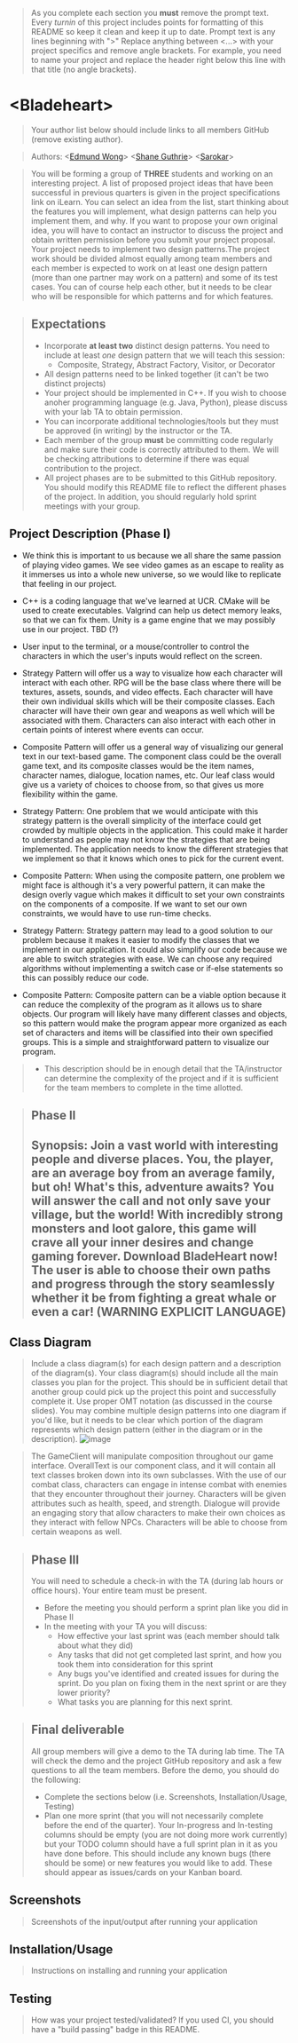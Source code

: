  > As you complete each section you **must** remove the prompt text. Every *turnin* of this project includes points for formatting of this README so keep it clean and keep it up to date. 
 > Prompt text is any lines beginning with "\>"
 > Replace anything between \<...\> with your project specifics and remove angle brackets. For example, you need to name your project and replace the header right below this line with that title (no angle brackets). 
# \<Bladeheart\>
 > Your author list below should include links to all members GitHub (remove existing author).
 
 > Authors: \<[Edmund Wong](https://github.com/edwong078)\> \<[Shane Guthrie](https://github.com/shaneguthriecs)\> \<[Sarokar](https://github.com/Sarokar)\>
 
 > You will be forming a group of **THREE** students and working on an interesting project. A list of proposed project ideas that have been successful in previous quarters is given in the project specifications link on iLearn. You can select an idea from the list, start thinking about the features you will implement, what design patterns can help you implement them, and why. If you want to propose your own original idea, you will have to contact an instructor to discuss the project and obtain written permission before you submit your project proposal. Your project needs to implement two design patterns.The project work should be divided almost equally among team members and each member is expected to work on at least one design pattern (more than one partner may work on a pattern) and some of its test cases. You can of course help each other, but it needs to be clear who will be responsible for which patterns and for which features.
 
 > ## Expectations
 > * Incorporate **at least two** distinct design patterns. You need to include at least *one* design pattern that we will teach this session:
 >   * Composite, Strategy, Abstract Factory, Visitor, or Decorator
 > * All design patterns need to be linked together (it can't be two distinct projects)
 > * Your project should be implemented in C++. If you wish to choose anoher programming language (e.g. Java, Python), please discuss with your lab TA to obtain permission.
 > * You can incorporate additional technologies/tools but they must be approved (in writing) by the instructor or the TA.
 > * Each member of the group **must** be committing code regularly and make sure their code is correctly attributed to them. We will be checking attributions to determine if there was equal contribution to the project.
> * All project phases are to be submitted to this GitHub repository. You should modify this README file to reflect the different phases of the project. In addition, you should regularly hold sprint meetings with your group.

## Project Description (Phase I)
 * We think this is important to us because we all share the same passion of playing video games. We see video games as an escape to reality as it immerses us into a whole new universe, so we would like to replicate that feeling in our project. 

 * C++ is a coding language that we've learned at UCR. CMake will be used to create executables. Valgrind can help us detect memory leaks, so that we can fix them. Unity is a game engine that we may possibly use in our project. TBD (?)

* User input to the terminal, or a mouse/controller to control the characters in which the user's inputs would reflect on the screen.

* Strategy Pattern will offer us a way to visualize how each character will interact with each other. RPG will be the base class where there will be textures, assets, sounds, and video effects. Each character will have their own individual skills which will be their composite classes. Each character will have their own gear and weapons as well which will be associated with them. Characters can also interact with each other in certain points of interest where events can occur.
* Composite Pattern will offer us a general way of visualizing our general text in our text-based game. The component class could be the overall game text, and its composite classes would be the item names, character names, dialogue, location names, etc. Our leaf class would give us a variety of choices to choose from, so that gives us more flexibility within the game.

 * Strategy Pattern: One problem that we would anticipate with this strategy pattern is the overall simplicity of the interface could get crowded by multiple objects in the application. This could make it harder to understand as people may not know the strategies that are being implemented. The application needs to know the different strategies that we implement so that it knows which ones to pick for the current event. 
 * Composite Pattern: When using the composite pattern, one problem we might face is although it's a very powerful pattern, it can make the design overly vague which makes it difficult to set your own constraints on the components of a composite. If we want to set our own constraints, we would have to use run-time checks.
 
 *  Strategy Pattern: Strategy pattern may lead to a good solution to our problem because it makes it easier to modify the classes that we implement in our application. It could also simplify our code because we are able to switch strategies with ease. We can choose any required algorithms without implementing a switch case or if-else statements so this can possibly reduce our code.
 *  Composite Pattern: Composite pattern can be a viable option because it can reduce the complexity of the program as it allows us to share objects. Our program will likely have many different classes and objects, so this pattern would make the program appear more organized as each set of characters and items will be classified into their own specified groups. This is a simple and straightforward pattern to visualize our program.
 > * This description should be in enough detail that the TA/instructor can determine the complexity of the project and if it is sufficient for the team members to complete in the time allotted. 

 > ## Phase II
 > ## Synopsis: Join a vast world with interesting people and diverse places. You, the player, are an average boy from an average family, but oh! What's this, adventure awaits? You will answer the call and not only save your village, but the world! With incredibly strong monsters and loot galore, this game will crave all your inner desires and change gaming forever. Download BladeHeart now! The user is able to choose their own paths and progress through the story seamlessly whether it be from fighting a great whale or even a car! (WARNING EXPLICIT LANGUAGE) 
## Class Diagram
 > Include a class diagram(s) for each design pattern and a description of the diagram(s). Your class diagram(s) should include all the main classes you plan for the project. This should be in sufficient detail that another group could pick up the project this point and successfully complete it. Use proper OMT notation (as discussed in the course slides). You may combine multiple design patterns into one diagram if you'd like, but it needs to be clear which portion of the diagram represents which design pattern (either in the diagram or in the description). 
 > ![image](https://user-images.githubusercontent.com/81502341/118722118-9f69cb00-b7e0-11eb-8521-237189235807.png)

 > The GameClient will manipulate composition throughout our game interface. OverallText is our component class, and it will contain all text classes broken down into its own subclasses. With the use of our combat class, characters can engage in intense combat with enemies that they encounter throughout their journey. Characters will be given attributes such as health, speed, and strength. Dialogue will provide an engaging story that allow characters to make their own choices as they interact with fellow NPCs. Characters will be able to choose from certain weapons as well.  

 
 > ## Phase III
 > You will need to schedule a check-in with the TA (during lab hours or office hours). Your entire team must be present. 
 > * Before the meeting you should perform a sprint plan like you did in Phase II
 > * In the meeting with your TA you will discuss: 
 >   - How effective your last sprint was (each member should talk about what they did)
 >   - Any tasks that did not get completed last sprint, and how you took them into consideration for this sprint
 >   - Any bugs you've identified and created issues for during the sprint. Do you plan on fixing them in the next sprint or are they lower priority?
 >   - What tasks you are planning for this next sprint.

 > ## Final deliverable
 > All group members will give a demo to the TA during lab time. The TA will check the demo and the project GitHub repository and ask a few questions to all the team members. 
 > Before the demo, you should do the following:
 > * Complete the sections below (i.e. Screenshots, Installation/Usage, Testing)
 > * Plan one more sprint (that you will not necessarily complete before the end of the quarter). Your In-progress and In-testing columns should be empty (you are not doing more work currently) but your TODO column should have a full sprint plan in it as you have done before. This should include any known bugs (there should be some) or new features you would like to add. These should appear as issues/cards on your Kanban board. 
 
 ## Screenshots
 > Screenshots of the input/output after running your application
 ## Installation/Usage
 > Instructions on installing and running your application
 ## Testing
 > How was your project tested/validated? If you used CI, you should have a "build passing" badge in this README.
 
